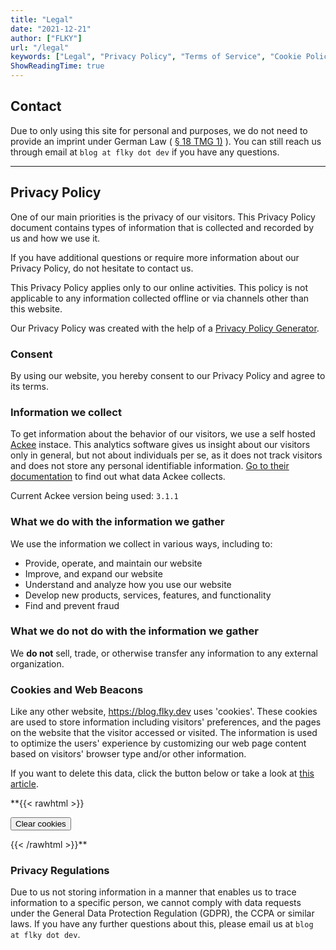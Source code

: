 ```yaml
---
title: "Legal"
date: "2021-12-21"
author: ["FLKY"]
url: "/legal"
keywords: ["Legal", "Privacy Policy", "Terms of Service", "Cookie Policy", "GDPR", "Imprint","Contact"]
ShowReadingTime: true
---
```



## Contact
Due to only using this site for personal and purposes, we do not need to provide an imprint under German Law ( [§ 18 TMG 1)](https://www.gesetze-bayern.de/Content/Document/MStV-18) ).
You can still reach us through email at `blog at flky dot dev` if you have any questions.

---

## Privacy Policy

One of our main priorities is the privacy of our visitors. This Privacy Policy document contains types of information that is collected and recorded by us and how we use it.

If you have additional questions or require more information about our Privacy Policy, do not hesitate to contact us.

This Privacy Policy applies only to our online activities. This policy is not applicable to any information collected offline or via channels other than this website. 

Our Privacy Policy was created with the help of a [Privacy Policy Generator](https://www.privacypolicygenerator.info).

### Consent

By using our website, you hereby consent to our Privacy Policy and agree to its terms.

### Information we collect

To get information about the behavior of our visitors, we use a self hosted
[Ackee](https://ackee.electerious.com) instace. This
analytics software gives us insight about our visitors only in general, but not
about individuals per se, as it does not track visitors and does not store any
personal identifiable information.
[Go to their documentation](https://docs.ackee.electerious.com/#/docs/Anonymization) to find out what data Ackee collects.

Current Ackee version being used:
`3.1.1`

### What we do with the information we gather

We use the information we collect in various ways, including to:

- Provide, operate, and maintain our website
- Improve, and expand our website
- Understand and analyze how you use our website
- Develop new products, services, features, and functionality
- Find and prevent fraud

### What we do not do with the information we gather

We **do not** sell, trade, or otherwise transfer any information to any external organization.

### Cookies and Web Beacons

Like any other website, https://blog.flky.dev uses 'cookies'. These cookies are used to store information including visitors' preferences, and the pages on the website that the visitor accessed or visited. The information is used to optimize the users' experience by customizing our web page content based on visitors' browser type and/or other information.

If you want to delete this data, click the button below or take a look at [this article](/cookies).

**{{< rawhtml >}}

<button class="btn-deny flush">Clear cookies</button>

{{< /rawhtml >}}**

### Privacy Regulations

Due to us not storing information in a manner that enables us to trace information to a specific person, we cannot comply with data requests under the General Data Protection Regulation (GDPR), the CCPA or similar laws. If you have any further questions about this, please email us at `blog at flky dot dev`.
